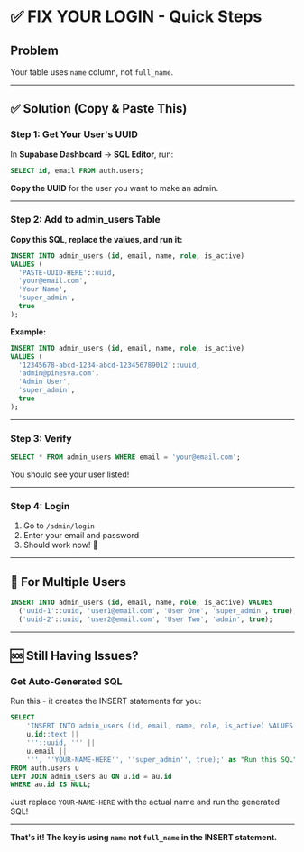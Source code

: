 # ✅ FIX YOUR LOGIN - Quick Steps

## Problem
Your table uses `name` column, not `full_name`.

---

## ✅ **Solution (Copy & Paste This)**

### Step 1: Get Your User's UUID

In **Supabase Dashboard** → **SQL Editor**, run:

```sql
SELECT id, email FROM auth.users;
```

**Copy the UUID** for the user you want to make an admin.

---

### Step 2: Add to admin_users Table

**Copy this SQL, replace the values, and run it:**

```sql
INSERT INTO admin_users (id, email, name, role, is_active)
VALUES (
  'PASTE-UUID-HERE'::uuid,
  'your@email.com',
  'Your Name',
  'super_admin',
  true
);
```

**Example:**
```sql
INSERT INTO admin_users (id, email, name, role, is_active)
VALUES (
  '12345678-abcd-1234-abcd-123456789012'::uuid,
  'admin@pinesva.com',
  'Admin User',
  'super_admin',
  true
);
```

---

### Step 3: Verify

```sql
SELECT * FROM admin_users WHERE email = 'your@email.com';
```

You should see your user listed!

---

### Step 4: Login

1. Go to `/admin/login`
2. Enter your email and password
3. Should work now! 🎉

---

## 🔄 **For Multiple Users**

```sql
INSERT INTO admin_users (id, email, name, role, is_active) VALUES
  ('uuid-1'::uuid, 'user1@email.com', 'User One', 'super_admin', true),
  ('uuid-2'::uuid, 'user2@email.com', 'User Two', 'admin', true);
```

---

## 🆘 **Still Having Issues?**

### Get Auto-Generated SQL

Run this - it creates the INSERT statements for you:

```sql
SELECT 
    'INSERT INTO admin_users (id, email, name, role, is_active) VALUES (''' ||
    u.id::text ||
    '''::uuid, ''' ||
    u.email ||
    ''', ''YOUR-NAME-HERE'', ''super_admin'', true);' as "Run this SQL"
FROM auth.users u
LEFT JOIN admin_users au ON u.id = au.id
WHERE au.id IS NULL;
```

Just replace `YOUR-NAME-HERE` with the actual name and run the generated SQL!

---

**That's it! The key is using `name` not `full_name` in the INSERT statement.**
